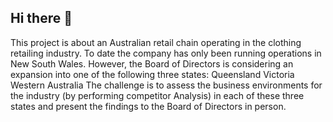## Hi there 👋

This project is about an Australian retail chain operating in the clothing  retailing industry.
To date the company has only been running operations in New South Wales. However, the Board of Directors is considering an expansion into one of the following three states: 
Queensland
Victoria
 Western Australia
The challenge is to assess the business environments for the industry (by performing competitor Analysis) in each of these three states and present the findings to the Board of Directors in person. 
